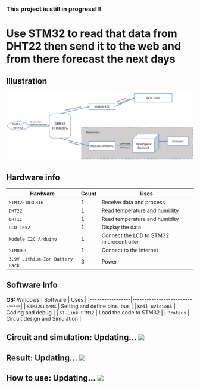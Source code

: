 ### This project is still in progress!!!
# Use STM32 to read that data from DHT22 then send it to the web and from there forecast the next days

## Illustration

<img src="https://github.com/gnurt2041/ProjectInClass/blob/main/DHT11_STM32/Image/Diagram.png" width="700">

## Hardware info

| Hardware                        | Count | Uses                                     |
|---------------------------------|-------|------------------------------------------|
| `STM32F103C8T6`                 | 1     | Receive data and process                 |
| `DHT22`                         | 1     | Read temperature and humidity            |
| `DHT11`                         | 1     | Read temperature and humidity            |
| `LCD 16x2`                      | 1     | Display the data                         |
| `Module I2C Arduino`            | 1     | Connect the LCD to STM32 microcontroller |
| `SIM800L`                       | 1     | Connect to the internet                  |
| `3.9V Lithium-Ion Battery Pack` | 3     | Power                                    |

## Software Info

**OS:** Windows
| Software        | Uses                          |
|-----------------|-------------------------------|
| `STM32CubeMX`   | Setting and define pins, bus  |
| `Keil uVision5` | Coding and debug              |
| `ST-Link STM32` | Load the code to STM32        |
| `Proteus`       | Circuit design and Simulation |

## Circuit and simulation: Updating... <img src="https://www.drupal.org/files/issues/throbber_13.gif" width="18">
## Result: Updating... <img src="https://www.drupal.org/files/issues/throbber_13.gif" width="18">
## How to use: Updating... <img src="https://www.drupal.org/files/issues/throbber_13.gif" width="18">

